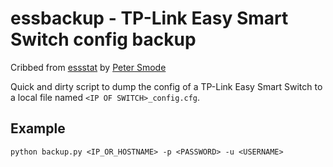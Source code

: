 # essbackup - TP-Link Easy Smart Switch config backup

Cribbed from [essstat](https://github.com/psmode/essstat) by [Peter Smode](https://github.com/psmode)

Quick and dirty script to dump the config of a TP-Link Easy Smart Switch to a local file named `<IP OF SWITCH>_config.cfg`.

## Example

    python backup.py <IP_OR_HOSTNAME> -p <PASSWORD> -u <USERNAME>
